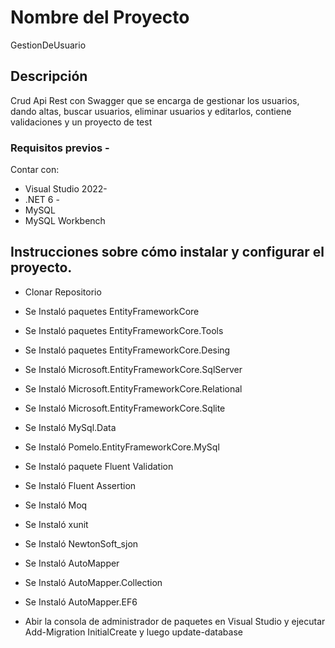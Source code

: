 # Nombre del Proyecto 
GestionDeUsuario
## Descripción 
Crud Api Rest con Swagger que se encarga de gestionar los usuarios, dando altas, buscar usuarios, eliminar usuarios y editarlos, contiene validaciones y un proyecto de test
### Requisitos previos -
Contar con: 
- Visual Studio 2022-
- .NET 6 - 
- MySQL
- MySQL Workbench 

## Instrucciones sobre cómo instalar y configurar el proyecto.
- Clonar Repositorio
- Se Instaló paquetes EntityFrameworkCore
- Se Instaló paquetes EntityFrameworkCore.Tools
- Se Instaló paquetes EntityFrameworkCore.Desing
- Se Instaló Microsoft.EntityFrameworkCore.SqlServer
- Se Instaló Microsoft.EntityFrameworkCore.Relational
- Se Instaló Microsoft.EntityFrameworkCore.Sqlite
- Se Instaló MySql.Data
- Se Instaló Pomelo.EntityFrameworkCore.MySql
- Se Instaló paquete Fluent Validation
- Se Instaló Fluent Assertion
- Se Instaló Moq
- Se Instaló xunit
- Se Instaló NewtonSoft_sjon
- Se Instaló AutoMapper
- Se Instaló AutoMapper.Collection
- Se Instaló AutoMapper.EF6

- Abir la consola de administrador de paquetes en Visual Studio y ejecutar Add-Migration InitialCreate y luego update-database


